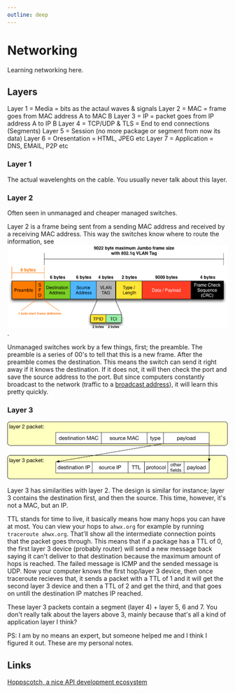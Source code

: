 ```yaml
---
outline: deep
---
```


# Networking

Learning networking here.

## Layers

Layer 1 = Media = bits as the actaul waves & signals
Layer 2 = MAC = frame goes from MAC address A to MAC B
Layer 3 = IP = packet goes from IP address A to IP B
Layer 4 = TCP/UDP & TLS = End to end connections (Segments)
Layer 5 = Session (no more package or segment from now its data)
Layer 6 = Oresentation = HTML, JPEG etc
Layer 7 = Application = DNS, EMAIL, P2P etc

### Layer 1

The actual wavelenghts on the cable. You usually never talk about this layer.

### Layer 2

Often seen in unmanaged and cheaper managed switches.

Layer 2 is a frame being sent from a sending MAC address and received by a receiving MAC address. This way the switches know where to route the information, see ![image that shows the building blocks of mac addresses](/general-tech/networking/mac-addresses.png).

Unmanaged switches work by a few things, first; the preamble. The preamble is a series of 00's to tell that this is a new frame. After the preamble comes the destination. This means the switch can send it right away if it knows the destination. If it does not, it will then check the port and save the source address to the port. But since computers constantly broadcast to the network (traffic to a [broadcast address](https://en.wikipedia.org/wiki/Broadcast_address)), it will learn this pretty quickly.

### Layer 3

![graphic for showing layer 2 packets vs layer 3 packets](/general-tech/networking/layer2-vs-layer3.png)

Layer 3 has similarities with layer 2. The design is similar for instance; layer 3 contains the destination first, and then the source. This time, however, it's not a MAC, but an IP.

TTL stands for time to live, it basically means how many hops you can have at most. You can view your hops to `ahwx.org` for example by running `traceroute ahwx.org`. That'll show all the intermediate connection points that the packet goes through. This means that if a package has a TTL of 0, the first layer 3 device (probably router) will send a new message back saying it can't deliver to that destination because the maximum amount of hops is reached. The failed message is ICMP and the sended message is UDP. Now your computer knows the first hop/layer 3 device, then once traceroute recieves that, it sends a packet with a TTL of 1 and it will get the second layer 3 device and then a TTL of 2 and get the third, and that goes on untill the destination IP matches IP reached.

These layer 3 packets contain a segment (layer 4) + layer 5, 6 and 7. You don't really talk about the layers above 3, mainly because that's all a kind of application layer I think?


PS: I am by no means an expert, but someone helped me and I think I figured it out. These are my personal notes.

## Links

[Hoppscotch, a nice API development ecosystem](https://hoppscotch.io/)

